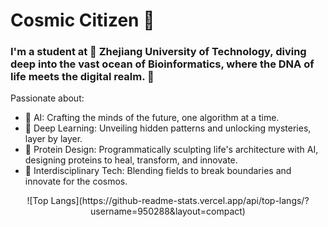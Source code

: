 # Cosmic Citizen 🚀

### I'm a student at 🏫 Zhejiang University of Technology, diving deep into the vast ocean of Bioinformatics, where the DNA of life meets the digital realm. 🧬

Passionate about:

- 🤖 AI: Crafting the minds of the future, one algorithm at a time.
- 🧠 Deep Learning: Unveiling hidden patterns and unlocking mysteries, layer by layer.
- 🥼 Protein Design: Programmatically sculpting life's architecture with AI, designing proteins to heal, transform, and innovate.
- 🌌 Interdisciplinary Tech: Blending fields to break boundaries and innovate for the cosmos.


<div align="center">
![Top Langs](https://github-readme-stats.vercel.app/api/top-langs/?username=950288&layout=compact)
</div>
